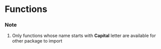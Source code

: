 
# Functions

### Note

1. Only functions whose name starts with **Capital** letter are available for other package to import